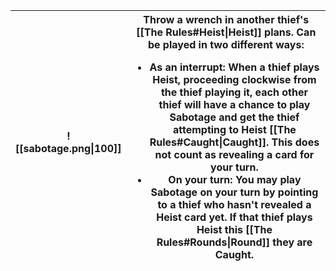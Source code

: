 |![[sabotage.png\|100]]|Throw a wrench in another thief's [[The Rules#Heist\|Heist]] plans. Can be played in two different ways:<ul><li>As an interrupt: When a thief plays **Heist**, proceeding clockwise from the thief playing it, each other thief will have a chance to play **Sabotage** and get the thief attempting to **Heist** [[The Rules#Caught\|Caught]]. This does not count as revealing a card for your turn.</li><li>On your turn: You may play **Sabotage** on your turn by pointing to a thief who hasn't revealed a **Heist** card yet. If that thief plays **Heist** this [[The Rules#Rounds\|Round]] they are **Caught**.</li></ul>|
|-|-|